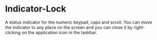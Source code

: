 # Indicator-Lock

A status indicator for the numeric keypad, caps and scroll.
You can move the indicator to any place on the screen and you can close it by right-clicking on the application icon in the taskbar.
